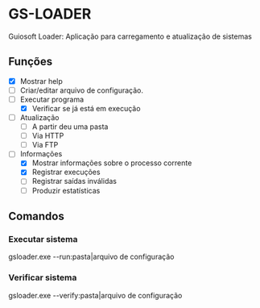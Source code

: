 # GS-LOADER

Guiosoft Loader: Aplicação para carregamento e atualização de sistemas

## Funções

- [x] Mostrar help
- [ ] Criar/editar arquivo de configuração.
- [ ] Executar programa
  - [x] Verificar se já está em execução
- [ ] Atualização
  - [ ] A partir deu uma pasta
  - [ ] Via HTTP
  - [ ] Via FTP
- [ ] Informações
	- [x] Mostrar informações sobre o processo corrente
	- [x] Registrar execuções
	- [ ] Registrar saídas inválidas
	- [ ] Produzir estatísticas

## Comandos

### Executar sistema 

gsloader.exe --run:pasta|arquivo de configuração

### Verificar sistema

gsloader.exe --verify:pasta|arquivo de configuração

